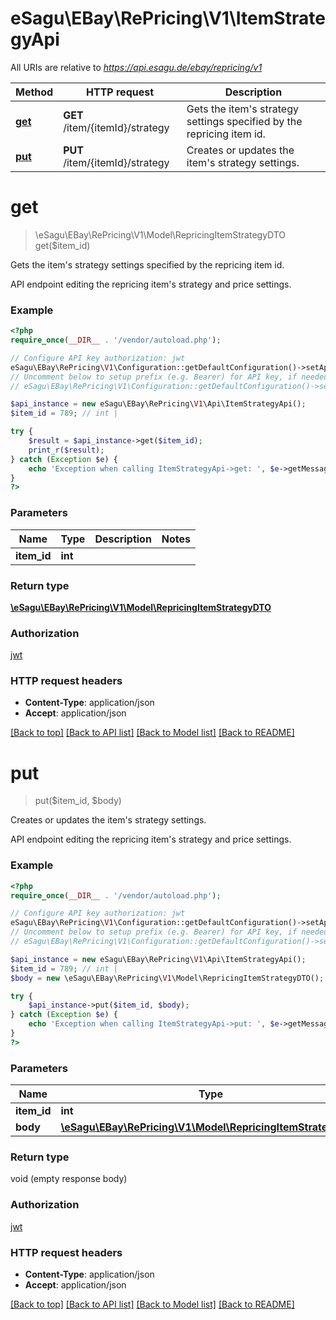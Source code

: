 # eSagu\EBay\RePricing\V1\ItemStrategyApi

All URIs are relative to *https://api.esagu.de/ebay/repricing/v1*

Method | HTTP request | Description
------------- | ------------- | -------------
[**get**](ItemStrategyApi.md#get) | **GET** /item/{itemId}/strategy | Gets the item&#39;s strategy settings specified by the repricing item id.
[**put**](ItemStrategyApi.md#put) | **PUT** /item/{itemId}/strategy | Creates or updates the item&#39;s strategy settings.


# **get**
> \eSagu\EBay\RePricing\V1\Model\RepricingItemStrategyDTO get($item_id)

Gets the item's strategy settings specified by the repricing item id.

API endpoint editing the repricing item's strategy and price settings.

### Example
```php
<?php
require_once(__DIR__ . '/vendor/autoload.php');

// Configure API key authorization: jwt
eSagu\EBay\RePricing\V1\Configuration::getDefaultConfiguration()->setApiKey('Authorization', 'YOUR_API_KEY');
// Uncomment below to setup prefix (e.g. Bearer) for API key, if needed
// eSagu\EBay\RePricing\V1\Configuration::getDefaultConfiguration()->setApiKeyPrefix('Authorization', 'Bearer');

$api_instance = new eSagu\EBay\RePricing\V1\Api\ItemStrategyApi();
$item_id = 789; // int | 

try {
    $result = $api_instance->get($item_id);
    print_r($result);
} catch (Exception $e) {
    echo 'Exception when calling ItemStrategyApi->get: ', $e->getMessage(), PHP_EOL;
}
?>
```

### Parameters

Name | Type | Description  | Notes
------------- | ------------- | ------------- | -------------
 **item_id** | **int**|  |

### Return type

[**\eSagu\EBay\RePricing\V1\Model\RepricingItemStrategyDTO**](../Model/RepricingItemStrategyDTO.md)

### Authorization

[jwt](../../README.md#jwt)

### HTTP request headers

 - **Content-Type**: application/json
 - **Accept**: application/json

[[Back to top]](#) [[Back to API list]](../../README.md#documentation-for-api-endpoints) [[Back to Model list]](../../README.md#documentation-for-models) [[Back to README]](../../README.md)

# **put**
> put($item_id, $body)

Creates or updates the item's strategy settings.

API endpoint editing the repricing item's strategy and price settings.

### Example
```php
<?php
require_once(__DIR__ . '/vendor/autoload.php');

// Configure API key authorization: jwt
eSagu\EBay\RePricing\V1\Configuration::getDefaultConfiguration()->setApiKey('Authorization', 'YOUR_API_KEY');
// Uncomment below to setup prefix (e.g. Bearer) for API key, if needed
// eSagu\EBay\RePricing\V1\Configuration::getDefaultConfiguration()->setApiKeyPrefix('Authorization', 'Bearer');

$api_instance = new eSagu\EBay\RePricing\V1\Api\ItemStrategyApi();
$item_id = 789; // int | 
$body = new \eSagu\EBay\RePricing\V1\Model\RepricingItemStrategyDTO(); // \eSagu\EBay\RePricing\V1\Model\RepricingItemStrategyDTO | 

try {
    $api_instance->put($item_id, $body);
} catch (Exception $e) {
    echo 'Exception when calling ItemStrategyApi->put: ', $e->getMessage(), PHP_EOL;
}
?>
```

### Parameters

Name | Type | Description  | Notes
------------- | ------------- | ------------- | -------------
 **item_id** | **int**|  |
 **body** | [**\eSagu\EBay\RePricing\V1\Model\RepricingItemStrategyDTO**](../Model/\eSagu\EBay\RePricing\V1\Model\RepricingItemStrategyDTO.md)|  | [optional]

### Return type

void (empty response body)

### Authorization

[jwt](../../README.md#jwt)

### HTTP request headers

 - **Content-Type**: application/json
 - **Accept**: application/json

[[Back to top]](#) [[Back to API list]](../../README.md#documentation-for-api-endpoints) [[Back to Model list]](../../README.md#documentation-for-models) [[Back to README]](../../README.md)

